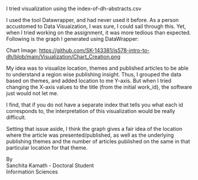 I tried visualization using the index-of-dh-abstracts.csv <br>

I used the tool Datawrapper, and had never used it before. As a person accustomed to Data Visuaization, I was sure, I could sail through this. Yet, when I tried working on the assignment, it was more tedious than expected. Following is the graph I generated using DataWrapper:

Chart Image: https://github.com/SK-143381/is578-intro-to-dh/blob/main/Visualization/Chart_Creation.png <br>

My idea was to visualize location, themes and published articles to be able to understand a region wise publishing insight. Thus, I grouped the data based on themes, and added location to me Y-axis. But when I tried changing the X-axis values to the title (from the initial work_id), the software just would not let me. <br>

I find, that if you do not have a separate index that tells you what each id corresponds to, the interpretation of this visualization would be really difficult. <br>

Setting that issue aside, I think the graph gives a fair idea of the location where the article was presented/published, as well as the underlying publishing themes and the number of articles published on the same in that particular location for that theme.

By <br>
Sanchita Kamath - Doctoral Student <br>
Information Sciences
